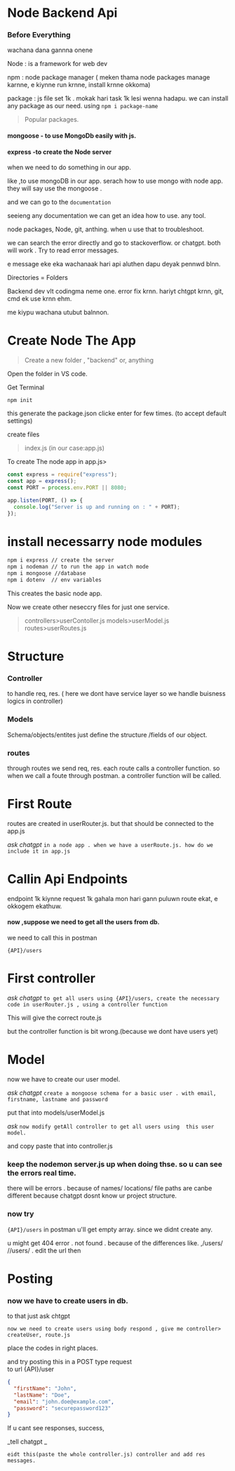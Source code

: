 # Node Backend Api

### Before Everything

wachana dana gannna onene

Node : is a framework for web dev

npm : node package manager ( meken thama node packages manage karnne, e kiynne run krnne, install krnne okkoma)

package : js file set 1k . mokak hari task 1k lesi wenna hadapu.
we can install any package as our need. using `npm i package-name`

> Popular packages.

#### mongoose - to use MongoDb easily with js.

#### express -to create the Node server

when we need to do something in our app.

like ,to use mongoDB in our app.
serach how to use mongo with node app.
they will say use the mongoose .

and we can go to the `documentation`

seeieng any documentation we can get an idea how to use.
any tool.

node packages, Node, git, anthing.
when u use that to troubleshoot.

we can search the error directly and go to stackoverflow. or chatgpt. both will work . Try to read error messages.

e message eke eka wachanaak hari api aluthen dapu deyak pennwd blnn.

Directories = Folders

Backend dev vlt codingma neme one. error fix krnn. hariyt chtgpt krnn, git, cmd ek use krnn ehm.

me kiypu wachana utubut balnnon.

# Create Node The App

> Create a new folder , "backend" or, anything

Open the folder in VS code.

Get Terminal

```
npm init
```

this generate the package.json
clicke enter for few times. (to accept default settings)

create files

> index.js (in our case:app.js)

To create The node app
in app.js>

```js
const express = require("express");
const app = express();
const PORT = process.env.PORT || 8080;

app.listen(PORT, () => {
  console.log("Server is up and running on : " + PORT);
});
```

# install necessarry node modules

```bash
npm i express // create the server
npm i nodeman // to run the app in watch mode
npm i mongoose //database
npm i dotenv  // env variables

```

This creates the basic node app.

Now we create other neseccry files for just one service.

> controllers>userContoller.js
> models>userModel.js
> routes>userRoutes.js

# Structure

### Controller

to handle req, res. ( here we dont have service layer so we handle buisness logics in controller)

### Models

Schema/objects/entites
just define the structure /fields of our object.

### routes

through routes we send req, res.
each route calls a controller function.
so when we call a foute through postman.
a controller function will be called.

# First Route

routes are created in userRouter.js.
but that should be connected to the app.js

_ask chatgpt_
`in a node app . when we have a userRoute.js. how do we include it in app.js`

# Callin Api Endpoints

endpoint 1k kiynne request 1k gahala mon hari gann puluwn route ekat, e okkogem ekathuw.

#### now ,suppose we need to get all the users from db.

we need to call this in postman

`{API}/users`

# First controller

_ask chatgpt_
`to get all users using {API}/users, create the necessary code in userRouter.js , using a controller function`

This will give the correct route.js

but the controller function is bit wrong.(because we dont have users yet)

# Model

now we have to create our user model.

_ask chatgpt_
`create a mongoose schema for a basic user . with email, firstname, lastname and password`

put that into models/userModel.js

_ask_
`now modify getAll controller to get all users using 
this user model.`

and copy paste that into controller.js

### keep the nodemon server.js up when doing thse. so u can see the errors real time.

there will be errors . because of names/ locations/ file paths are canbe different because chatgpt dosnt know ur project structure.

### now try

`{API}/users` in postman
u'll get empty array. since we didnt create any.

u might get 404 error . not found . because of the differences like. ,/users/ //users/ .
edit the url then

# Posting

### now we have to create users in db.

to that just ask chtgpt

`now we need to create users using body respond , give me controller> createUser, route.js `

place the codes in right places.

and try posting this in a POST type request  
to url {API}/user

```json
{
  "firstName": "John",
  "lastName": "Doe",
  "email": "john.doe@example.com",
  "password": "securepassword123"
}
```

If u cant see responses, success,

_tell chatgpt _

`eidt this(paste the whole controller.js) controller and add res messages.`
